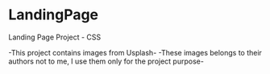 # LandingPage
Landing Page Project - CSS

-This project contains images from Usplash-
-These images belongs to their authors not to me, I use them only for the project purpose-
